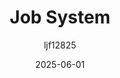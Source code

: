 ---
title: "Job System"
layout: single
date: 2025-06-01
categories: [笔记]
tags: [Unity, MultiThreading, High Performance]
author: "ljf12825"
permalink: /posts/2025-08-02-Job-System/
---